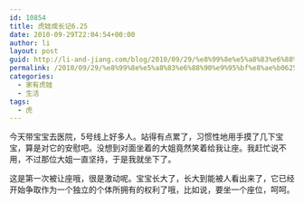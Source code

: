 ```yaml
---
id: 10854
title: 虎娃成长记6.25
date: 2010-09-29T22:04:54+00:00
author: li
layout: post
guid: http://li-and-jiang.com/blog/2010/09/29/%e8%99%8e%e5%a8%83%e6%88%90%e9%95%bf%e8%ae%b0625/
permalink: /2010/09/29/%e8%99%8e%e5%a8%83%e6%88%90%e9%95%bf%e8%ae%b0625/
categories:
  - 家有虎娃
  - 生活
tags:
  - 虎
---
```

今天带宝宝去医院，5号线上好多人。站得有点累了，习惯性地用手摸了几下宝宝，算是对它的安慰吧。没想到对面坐着的大姐竟然笑着给我让座。我赶忙说不用，不过那位大姐一直坚持，于是我就坐下了。

这是第一次被让座哦，很是激动呢。宝宝长大了，长大到能被人看出来了，它已经开始争取作为一个独立的个体所拥有的权利了哦，比如说，要坐一个座位，呵呵。